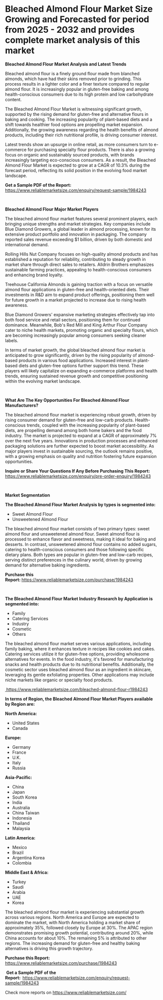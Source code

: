 <p><h1>Bleached Almond Flour Market Size Growing and Forecasted for period from 2025 - 2032 and provides complete market analysis of this market</h1></p><p><strong>Bleached Almond Flour Market Analysis and Latest Trends</strong></p>
<p><p>Bleached almond flour is a finely ground flour made from blanched almonds, which have had their skins removed prior to grinding. This process results in a lighter color and a finer texture compared to regular almond flour. It is increasingly popular in gluten-free baking and among health-conscious consumers due to its high protein and low carbohydrate content. </p><p>The Bleached Almond Flour Market is witnessing significant growth, supported by the rising demand for gluten-free and alternative flours in baking and cooking. The increasing popularity of plant-based diets and a shift towards healthier food options are propelling market expansion. Additionally, the growing awareness regarding the health benefits of almond products, including their rich nutritional profile, is driving consumer interest.</p><p>Latest trends show an upsurge in online retail, as more consumers turn to e-commerce for purchasing specialty flour products. There is also a growing focus on organic and sustainably sourced products, with brands increasingly targeting eco-conscious consumers. As a result, the Bleached Almond Flour Market is expected to grow at a CAGR of 10.3% during the forecast period, reflecting its solid position in the evolving food market landscape.</p></p>
<p><strong>Get a Sample PDF of the Report:&nbsp;</strong> <a href="https://www.reliablemarketsize.com/enquiry/request-sample/1984243?utm_campaign=1167&utm_medium=2&utm_source=Github&utm_content=ia&utm_term=14022025&utm_id=bleached-almond-flour">https://www.reliablemarketsize.com/enquiry/request-sample/1984243</a></p>
<p>&nbsp;</p>
<p><strong>Bleached Almond Flour Major Market Players</strong></p>
<p><p>The bleached almond flour market features several prominent players, each bringing unique strengths and market strategies. Key companies include Blue Diamond Growers, a global leader in almond processing, known for its extensive product portfolio and innovation in packaging. The company reported sales revenue exceeding $1 billion, driven by both domestic and international demand.</p><p>Rolling Hills Nut Company focuses on high-quality almond products and has established a reputation for reliability, contributing to steady growth in market share through direct sales to retailers. Alldrin Brothers emphasizes sustainable farming practices, appealing to health-conscious consumers and enhancing brand loyalty.</p><p>Treehouse California Almonds is gaining traction with a focus on versatile almond flour applications in gluten-free and health-oriented diets. Their investments in R&D aim to expand product offerings, positioning them well for future growth in a market projected to increase due to rising health awareness.</p><p>Blue Diamond Growers' expansive marketing strategies effectively tap into both food service and retail sectors, positioning them for continued dominance. Meanwhile, Bob's Red Mill and King Arthur Flour Company cater to niche health markets, promoting organic and specialty flours, which are becoming increasingly popular among consumers seeking cleaner labels.</p><p>In terms of market growth, the global bleached almond flour market is anticipated to grow significantly, driven by the rising popularity of almond-based products in various food applications. Increased interest in plant-based diets and gluten-free options further support this trend. These players will likely capitalize on expanding e-commerce platforms and health trends, ensuring sustained revenue growth and competitive positioning within the evolving market landscape.</p></p>
<p>&nbsp;</p>
<p><strong>What Are The Key Opportunities For Bleached Almond Flour Manufacturers?</strong></p>
<p><p>The bleached almond flour market is experiencing robust growth, driven by rising consumer demand for gluten-free and low-carb products. Health-conscious trends, coupled with the increasing popularity of plant-based diets, are propelling demand among both home bakers and the food industry. The market is projected to expand at a CAGR of approximately 7% over the next five years. Innovations in production processes and enhanced packaging solutions are further expected to boost market accessibility. As major players invest in sustainable sourcing, the outlook remains positive, with a growing emphasis on quality and nutrition fostering future expansion opportunities.</p></p>
<p><strong>Inquire or Share Your Questions If Any Before Purchasing This Report:</strong> <a href="https://www.reliablemarketsize.com/enquiry/pre-order-enquiry/1984243?utm_campaign=1167&utm_medium=2&utm_source=Github&utm_content=ia&utm_term=14022025&utm_id=bleached-almond-flour">https://www.reliablemarketsize.com/enquiry/pre-order-enquiry/1984243</a></p>
<p>&nbsp;</p>
<p><strong>Market Segmentation</strong></p>
<p><strong>The Bleached Almond Flour Market Analysis by types is segmented into:</strong></p>
<p><ul><li>Sweet Almond Flour</li><li>Unsweetened Almond Flour</li></ul></p>
<p><p>The bleached almond flour market consists of two primary types: sweet almond flour and unsweetened almond flour. Sweet almond flour is processed to enhance flavor and sweetness, making it ideal for baking and desserts. In contrast, unsweetened almond flour contains no added sugars, catering to health-conscious consumers and those following specific dietary plans. Both types are popular in gluten-free and low-carb recipes, serving distinct preferences in the culinary world, driven by growing demand for alternative baking ingredients.</p></p>
<p><strong>Purchase this Report:&nbsp;</strong><a href="https://www.reliablemarketsize.com/purchase/1984243?utm_campaign=1167&utm_medium=2&utm_source=Github&utm_content=ia&utm_term=14022025&utm_id=bleached-almond-flour">https://www.reliablemarketsize.com/purchase/1984243</a></p>
<p>&nbsp;</p>
<p><strong>The Bleached Almond Flour Market Industry Research by Application is segmented into:</strong></p>
<p><ul><li>Family</li><li>Catering Services</li><li>Industry</li><li>Cosmetic</li><li>Others</li></ul></p>
<p><p>The bleached almond flour market serves various applications, including family baking, where it enhances texture in recipes like cookies and cakes. Catering services utilize it for gluten-free options, providing wholesome alternatives for events. In the food industry, it's favored for manufacturing snacks and health products due to its nutritional benefits. Additionally, the cosmetic sector uses bleached almond flour as an ingredient in skincare, leveraging its gentle exfoliating properties. Other applications may include niche markets like organic or specialty food products.</p></p>
<p><a href="https://www.reliablemarketsize.com/bleached-almond-flour-r1984243?utm_campaign=1167&utm_medium=2&utm_source=Github&utm_content=ia&utm_term=14022025&utm_id=bleached-almond-flour">&nbsp;https://www.reliablemarketsize.com/bleached-almond-flour-r1984243</a></p>
<p><strong>In terms of Region, the Bleached Almond Flour Market Players available by Region are:</strong></p>
<p>
    <p> <strong> North America: </strong>
        <ul>
            <li>United States</li>
            <li>Canada</li>
        </ul>
        </p> 
    <p> <strong> Europe: </strong>
        <ul>
            <li>Germany</li>
            <li>France</li>
            <li>U.K.</li>
            <li>Italy</li>
            <li>Russia</li>
        </ul>
        </p> 
    <p> <strong> Asia-Pacific: </strong>
        <ul>
            <li>China</li>
            <li>Japan</li>
            <li>South Korea</li>
            <li>India</li>
            <li>Australia</li>
            <li>China Taiwan</li>
            <li>Indonesia</li>
            <li>Thailand</li>
            <li>Malaysia</li>
        </ul>
        </p> 
    <p> <strong> Latin America: </strong>
        <ul>
            <li>Mexico</li>
            <li>Brazil</li>
            <li>Argentina Korea</li>
            <li>Colombia</li>
        </ul>
        </p> 
    <p> <strong> Middle East & Africa: </strong>
        <ul>
            <li>Turkey</li>
            <li>Saudi</li>
            <li>Arabia</li>
            <li>UAE</li>
            <li>Korea</li>
        </ul>
    </p>
    </p>
<p><p>The bleached almond flour market is experiencing substantial growth across various regions. North America and Europe are expected to dominate the market, with North America holding a market share of approximately 35%, followed closely by Europe at 30%. The APAC region demonstrates promising growth potential, contributing around 20%, while China accounts for about 10%. The remaining 5% is attributed to other regions. The increasing demand for gluten-free and healthy baking alternatives is driving this growth trajectory.</p></p>
<p><strong>Purchase this Report: </strong><a href="https://www.reliablemarketsize.com/purchase/1984243?utm_campaign=1167&utm_medium=2&utm_source=Github&utm_content=ia&utm_term=14022025&utm_id=bleached-almond-flour">https://www.reliablemarketsize.com/purchase/1984243</a></p>
<p>&nbsp;<strong>Get a Sample PDF of the Report:&nbsp;&nbsp;</strong><a href="https://www.reliablemarketsize.com/enquiry/request-sample/1984243?utm_campaign=1167&utm_medium=2&utm_source=Github&utm_content=ia&utm_term=14022025&utm_id=bleached-almond-flour">https://www.reliablemarketsize.com/enquiry/request-sample/1984243</a></p>
<p><strong></strong></p>
<p>Check more reports on <a href="https://www.reliablemarketsize.com/?utm_campaign=1167&utm_medium=2&utm_source=Github&utm_content=ia&utm_term=14022025&utm_id=bleached-almond-flour">https://www.reliablemarketsize.com/</a></p>